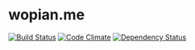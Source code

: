 # wopian.me

[![Build Status](https://travis-ci.org/wopian/wopian.me.svg?branch=master)](https://travis-ci.org/wopian/wopian.me)
[![Code Climate](https://codeclimate.com/github/Wopian/wopian.me/badges/gpa.svg)](https://codeclimate.com/github/Wopian/wopian.me)
[![Dependency Status](https://www.versioneye.com/user/projects/56c63c9318b271003b39263e/badge.svg?style=flat)](https://www.versioneye.com/user/projects/56c63c9318b271003b39263e)
